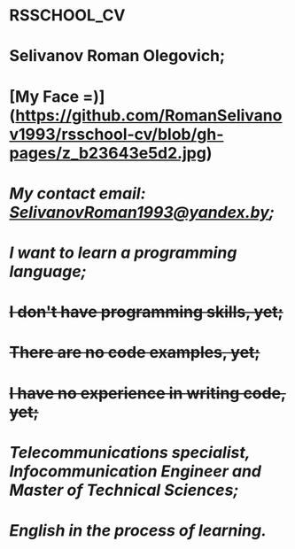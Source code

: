 # RSSCHOOL_CV
# Selivanov Roman Olegovich;
# [My Face =)] (https://github.com/RomanSelivanov1993/rsschool-cv/blob/gh-pages/z_b23643e5d2.jpg)
# *My contact email: SelivanovRoman1993@yandex.by;*
# ___I want to learn a programming language;___
# ~~I don't have programming skills, yet;~~
# ~~There are no code examples, yet;~~
# ~~I have no experience in writing code, yet;~~
# *Telecommunications specialist, Infocommunication Engineer and Master of Technical Sciences;*
# ___English in the process of learning.___
